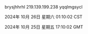 brysjhhrhl 219.139.199.238 yqqlmgsycl

2024年 10月 26日 星期六 01:10:02 CST

2024年 10月 25日 星期五 17:10:02 GMT

